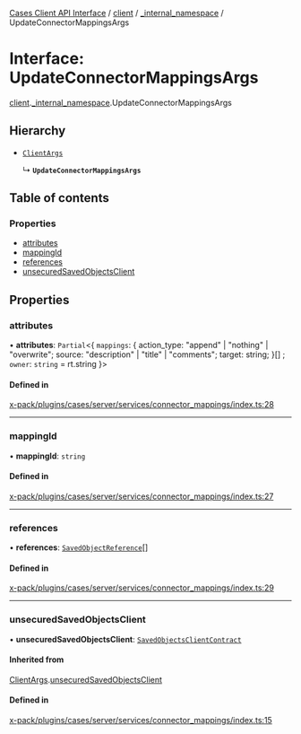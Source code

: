 [Cases Client API Interface](../README.md) / [client](../modules/client.md) / [\_internal\_namespace](../modules/client._internal_namespace.md) / UpdateConnectorMappingsArgs

# Interface: UpdateConnectorMappingsArgs

[client](../modules/client.md).[_internal_namespace](../modules/client._internal_namespace.md).UpdateConnectorMappingsArgs

## Hierarchy

- [`ClientArgs`](client._internal_namespace.ClientArgs-2.md)

  ↳ **`UpdateConnectorMappingsArgs`**

## Table of contents

### Properties

- [attributes](client._internal_namespace.UpdateConnectorMappingsArgs.md#attributes)
- [mappingId](client._internal_namespace.UpdateConnectorMappingsArgs.md#mappingid)
- [references](client._internal_namespace.UpdateConnectorMappingsArgs.md#references)
- [unsecuredSavedObjectsClient](client._internal_namespace.UpdateConnectorMappingsArgs.md#unsecuredsavedobjectsclient)

## Properties

### attributes

• **attributes**: `Partial`<{ `mappings`: { action\_type: "append" \| "nothing" \| "overwrite"; source: "description" \| "title" \| "comments"; target: string; }[] ; `owner`: `string` = rt.string }\>

#### Defined in

[x-pack/plugins/cases/server/services/connector_mappings/index.ts:28](https://github.com/elastic/kibana/blob/c427bf270ae/x-pack/plugins/cases/server/services/connector_mappings/index.ts#L28)

___

### mappingId

• **mappingId**: `string`

#### Defined in

[x-pack/plugins/cases/server/services/connector_mappings/index.ts:27](https://github.com/elastic/kibana/blob/c427bf270ae/x-pack/plugins/cases/server/services/connector_mappings/index.ts#L27)

___

### references

• **references**: [`SavedObjectReference`](client._internal_namespace.SavedObjectReference.md)[]

#### Defined in

[x-pack/plugins/cases/server/services/connector_mappings/index.ts:29](https://github.com/elastic/kibana/blob/c427bf270ae/x-pack/plugins/cases/server/services/connector_mappings/index.ts#L29)

___

### unsecuredSavedObjectsClient

• **unsecuredSavedObjectsClient**: [`SavedObjectsClientContract`](../modules/client._internal_namespace.md#savedobjectsclientcontract)

#### Inherited from

[ClientArgs](client._internal_namespace.ClientArgs-2.md).[unsecuredSavedObjectsClient](client._internal_namespace.ClientArgs-2.md#unsecuredsavedobjectsclient)

#### Defined in

[x-pack/plugins/cases/server/services/connector_mappings/index.ts:15](https://github.com/elastic/kibana/blob/c427bf270ae/x-pack/plugins/cases/server/services/connector_mappings/index.ts#L15)
